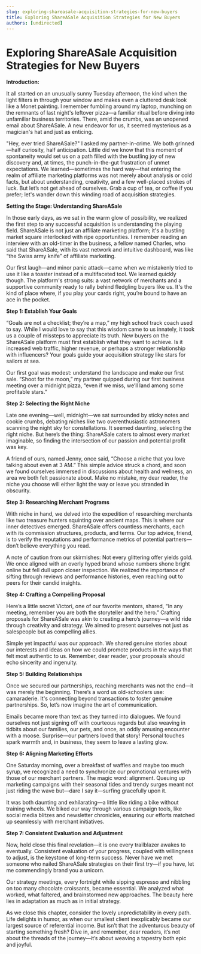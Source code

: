 ```yaml
---
slug: exploring-shareasale-acquisition-strategies-for-new-buyers
title: Exploring ShareASale Acquisition Strategies for New Buyers
authors: [undirected]
---
```



# Exploring ShareASale Acquisition Strategies for New Buyers

**Introduction:**

It all started on an unusually sunny Tuesday afternoon, the kind when the light filters in through your window and makes even a cluttered desk look like a Monet painting. I remember fumbling around my laptop, munching on the remnants of last night's leftover pizza—a familiar ritual before diving into unfamiliar business territories. There, amid the crumbs, was an unopened email about ShareASale. A new endeavor for us, it seemed mysterious as a magician's hat and just as enticing.

"Hey, ever tried ShareASale?" I asked my partner-in-crime. We both grinned—half curiosity, half anticipation. Little did we know that this moment of spontaneity would set us on a path filled with the bustling joy of new discovery and, at times, the punch-in-the-gut frustration of unmet expectations. We learned—sometimes the hard way—that entering the realm of affiliate marketing platforms was not merely about analysis or cold facts, but about understanding, creativity, and a few well-placed strokes of luck. But let’s not get ahead of ourselves. Grab a cup of tea, or coffee if you prefer; let's wander down this winding road of acquisition strategies.

**Setting the Stage: Understanding ShareASale**

In those early days, as we sat in the warm glow of possibility, we realized the first step to any successful acquisition is understanding the playing field. ShareASale is not just an affiliate marketing platform; it's a bustling market square interlocked with ripe opportunities. I remember reading an interview with an old-timer in the business, a fellow named Charles, who said that ShareASale, with its vast network and intuitive dashboard, was like “the Swiss army knife” of affiliate marketing.

Our first laugh—and minor panic attack—came when we mistakenly tried to use it like a toaster instead of a multifaceted tool. We learned quickly though. The platform's strong suits: a vast network of merchants and a supportive community ready to rally behind fledgling buyers like us. It's the kind of place where, if you play your cards right, you’re bound to have an ace in the pocket.

**Step 1: Establish Your Goals**

“Goals are not a checklist; they’re a map,” my high school track coach used to say. While I would love to say that this wisdom came to us innately, it took us a couple of missteps to appreciate its truth. New buyers on the ShareASale platform must first establish what they want to achieve. Is it increased web traffic, higher revenue, or perhaps a stronger relationship with influencers? Your goals guide your acquisition strategy like stars for sailors at sea.

Our first goal was modest: understand the landscape and make our first sale. “Shoot for the moon,” my partner quipped during our first business meeting over a midnight pizza, “even if we miss, we’ll land among some profitable stars.”

**Step 2: Selecting the Right Niche**

Late one evening—well, midnight—we sat surrounded by sticky notes and cookie crumbs, debating niches like two overenthusiastic astronomers scanning the night sky for constellations. It seemed daunting, selecting the right niche. But here’s the thing: ShareASale caters to almost every market imaginable, so finding the intersection of our passion and potential profit was key.

A friend of ours, named Jenny, once said, “Choose a niche that you love talking about even at 3 AM.” This simple advice struck a chord, and soon we found ourselves immersed in discussions about health and wellness, an area we both felt passionate about. Make no mistake, my dear reader, the niche you choose will either light the way or leave you stranded in obscurity.

**Step 3: Researching Merchant Programs**

With niche in hand, we delved into the expedition of researching merchants like two treasure hunters squinting over ancient maps. This is where our inner detectives emerged. ShareASale offers countless merchants, each with its commission structures, products, and terms. Our top advice, friend, is to verify the reputations and performance metrics of potential partners—don’t believe everything you read. 

A note of caution from our skirmishes: Not every glittering offer yields gold. We once aligned with an overly hyped brand whose numbers shone bright online but fell dull upon closer inspection. We realized the importance of sifting through reviews and performance histories, even reaching out to peers for their candid insights.

**Step 4: Crafting a Compelling Proposal**

Here’s a little secret Victori, one of our favorite mentors, shared, “In any meeting, remember you are both the storyteller and the hero.” Crafting proposals for ShareASale was akin to creating a hero’s journey—a wild ride through creativity and strategy. We aimed to present ourselves not just as salespeople but as compelling allies.

Simple yet impactful was our approach. We shared genuine stories about our interests and ideas on how we could promote products in the ways that felt most authentic to us. Remember, dear reader, your proposals should echo sincerity and ingenuity.

**Step 5: Building Relationships**

Once we secured our partnerships, reaching merchants was not the end—it was merely the beginning. There’s a word us old-schoolers use: camaraderie. It's connecting beyond transactions to foster genuine partnerships. So, let’s now imagine the art of communication.

Emails became more than text as they turned into dialogues. We found ourselves not just signing off with courteous regards but also weaving in tidbits about our families, our pets, and once, an oddly amusing encounter with a moose. Surprise—our partners loved that story! Personal touches spark warmth and, in business, they seem to leave a lasting glow.

**Step 6: Aligning Marketing Efforts**

One Saturday morning, over a breakfast of waffles and maybe too much syrup, we recognized a need to synchronize our promotional ventures with those of our merchant partners. The magic word: alignment. Queuing up marketing campaigns with their seasonal tides and trendy surges meant not just riding the wave but—dare I say it—surfing gracefully upon it.

It was both daunting and exhilarating—a little like riding a bike without training wheels. We biked our way through various campaign tools, like social media blitzes and newsletter chronicles, ensuring our efforts matched up seamlessly with merchant initiatives.

**Step 7: Consistent Evaluation and Adjustment**

Now, hold close this final revelation—it is one every trailblazer awakes to eventually. Consistent evaluation of your progress, coupled with willingness to adjust, is the keystone of long-term success. Never have we met someone who nailed ShareASale strategies on their first try—if you have, let me commendingly brand you a unicorn.

Our strategy meetings, every fortnight while sipping espresso and nibbling on too many chocolate croissants, became essential. We analyzed what worked, what faltered, and brainstormed new approaches. The beauty here lies in adaptation as much as in initial strategy.

As we close this chapter, consider the lovely unpredictability in every path. Life delights in humor, as when our smallest client inexplicably became our largest source of referential income. But isn’t that the adventurous beauty of starting something fresh? Dive in, and remember, dear readers, it’s not about the threads of the journey—it’s about weaving a tapestry both epic and joyful.
```